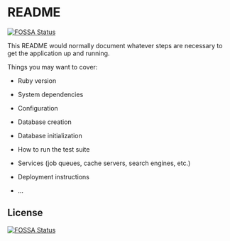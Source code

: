 # README
[![FOSSA Status](https://app.fossa.com/api/projects/git%2Bgithub.com%2Fkhaireddine19%2Fmy-portfolio.svg?type=shield)](https://app.fossa.com/projects/git%2Bgithub.com%2Fkhaireddine19%2Fmy-portfolio?ref=badge_shield)


This README would normally document whatever steps are necessary to get the
application up and running.

Things you may want to cover:

* Ruby version

* System dependencies

* Configuration

* Database creation

* Database initialization

* How to run the test suite

* Services (job queues, cache servers, search engines, etc.)

* Deployment instructions

* ...


## License
[![FOSSA Status](https://app.fossa.com/api/projects/git%2Bgithub.com%2Fkhaireddine19%2Fmy-portfolio.svg?type=large)](https://app.fossa.com/projects/git%2Bgithub.com%2Fkhaireddine19%2Fmy-portfolio?ref=badge_large)